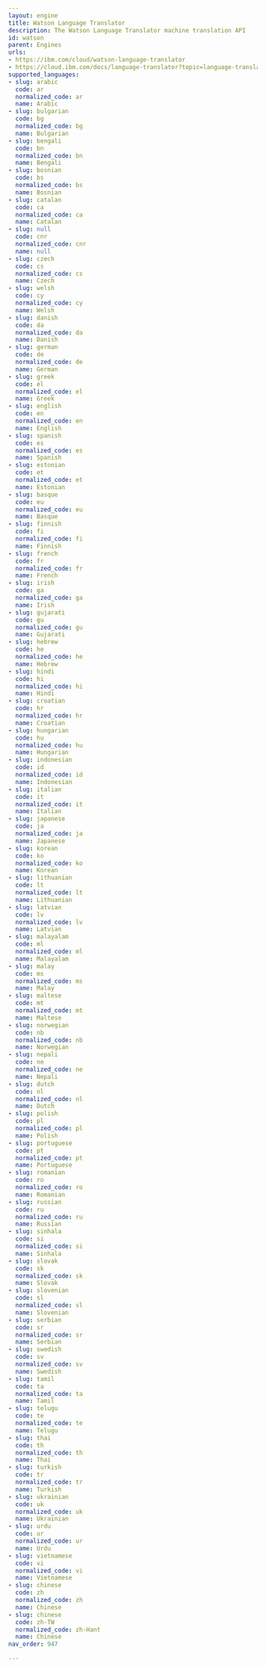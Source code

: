 ```yaml
---
layout: engine
title: Watson Language Translator
description: The Watson Language Translator machine translation API
id: watson
parent: Engines
urls:
- https://ibm.com/cloud/watson-language-translator
- https://cloud.ibm.com/docs/language-translator?topic=language-translator-translation-models
supported_languages:
- slug: arabic
  code: ar
  normalized_code: ar
  name: Arabic
- slug: bulgarian
  code: bg
  normalized_code: bg
  name: Bulgarian
- slug: bengali
  code: bn
  normalized_code: bn
  name: Bengali
- slug: bosnian
  code: bs
  normalized_code: bs
  name: Bosnian
- slug: catalan
  code: ca
  normalized_code: ca
  name: Catalan
- slug: null
  code: cnr
  normalized_code: cnr
  name: null
- slug: czech
  code: cs
  normalized_code: cs
  name: Czech
- slug: welsh
  code: cy
  normalized_code: cy
  name: Welsh
- slug: danish
  code: da
  normalized_code: da
  name: Danish
- slug: german
  code: de
  normalized_code: de
  name: German
- slug: greek
  code: el
  normalized_code: el
  name: Greek
- slug: english
  code: en
  normalized_code: en
  name: English
- slug: spanish
  code: es
  normalized_code: es
  name: Spanish
- slug: estonian
  code: et
  normalized_code: et
  name: Estonian
- slug: basque
  code: eu
  normalized_code: eu
  name: Basque
- slug: finnish
  code: fi
  normalized_code: fi
  name: Finnish
- slug: french
  code: fr
  normalized_code: fr
  name: French
- slug: irish
  code: ga
  normalized_code: ga
  name: Irish
- slug: gujarati
  code: gu
  normalized_code: gu
  name: Gujarati
- slug: hebrew
  code: he
  normalized_code: he
  name: Hebrew
- slug: hindi
  code: hi
  normalized_code: hi
  name: Hindi
- slug: croatian
  code: hr
  normalized_code: hr
  name: Croatian
- slug: hungarian
  code: hu
  normalized_code: hu
  name: Hungarian
- slug: indonesian
  code: id
  normalized_code: id
  name: Indonesian
- slug: italian
  code: it
  normalized_code: it
  name: Italian
- slug: japanese
  code: ja
  normalized_code: ja
  name: Japanese
- slug: korean
  code: ko
  normalized_code: ko
  name: Korean
- slug: lithuanian
  code: lt
  normalized_code: lt
  name: Lithuanian
- slug: latvian
  code: lv
  normalized_code: lv
  name: Latvian
- slug: malayalam
  code: ml
  normalized_code: ml
  name: Malayalam
- slug: malay
  code: ms
  normalized_code: ms
  name: Malay
- slug: maltese
  code: mt
  normalized_code: mt
  name: Maltese
- slug: norwegian
  code: nb
  normalized_code: nb
  name: Norwegian
- slug: nepali
  code: ne
  normalized_code: ne
  name: Nepali
- slug: dutch
  code: nl
  normalized_code: nl
  name: Dutch
- slug: polish
  code: pl
  normalized_code: pl
  name: Polish
- slug: portuguese
  code: pt
  normalized_code: pt
  name: Portuguese
- slug: romanian
  code: ro
  normalized_code: ro
  name: Romanian
- slug: russian
  code: ru
  normalized_code: ru
  name: Russian
- slug: sinhala
  code: si
  normalized_code: si
  name: Sinhala
- slug: slovak
  code: sk
  normalized_code: sk
  name: Slovak
- slug: slovenian
  code: sl
  normalized_code: sl
  name: Slovenian
- slug: serbian
  code: sr
  normalized_code: sr
  name: Serbian
- slug: swedish
  code: sv
  normalized_code: sv
  name: Swedish
- slug: tamil
  code: ta
  normalized_code: ta
  name: Tamil
- slug: telugu
  code: te
  normalized_code: te
  name: Telugu
- slug: thai
  code: th
  normalized_code: th
  name: Thai
- slug: turkish
  code: tr
  normalized_code: tr
  name: Turkish
- slug: ukrainian
  code: uk
  normalized_code: uk
  name: Ukrainian
- slug: urdu
  code: ur
  normalized_code: ur
  name: Urdu
- slug: vietnamese
  code: vi
  normalized_code: vi
  name: Vietnamese
- slug: chinese
  code: zh
  normalized_code: zh
  name: Chinese
- slug: chinese
  code: zh-TW
  normalized_code: zh-Hant
  name: Chinese
nav_order: 947

---
```




